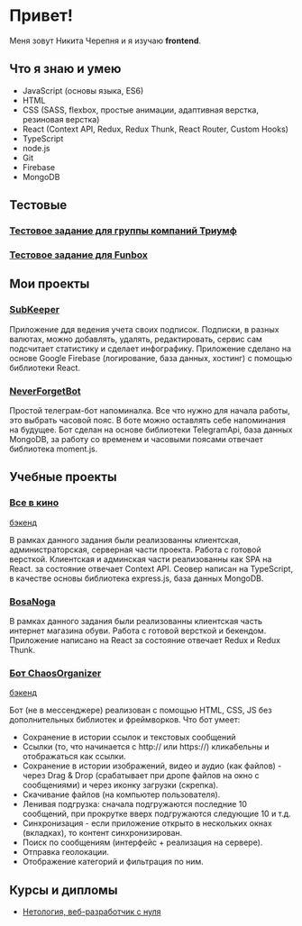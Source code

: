 # Привет!

Меня зовут Никита Черепня и я изучаю **frontend**.

## Что я знаю и умею

* JavaScript (основы языка, ES6)
* HTML
* CSS (SASS, flexbox, простые анимации, адаптивная верстка, резиновая верстка)
* React (Context API, Redux, Redux Thunk, React Router, Custom Hooks)
* TypeScript
* node.js
* Git
* Firebase
* MongoDB

## Тестовые ## 

### [Тестовое задание для группы компаний Триумф](https://github.com/cherry-pynya/triumph-test) ###
### [Тестовое задание для Funbox](https://github.com/cherry-pynya/funbox_nyamushka) ###

## Мои проекты ##

### [SubKeeper](https://github.com/cherry-pynya/SubKeeper) ###
Приложение ддя ведения учета своих подписок. Подписки, в разных валютах, можно добавлять, удалять, редактировать, сервис сам подсчитает статистику и сделает инфографику. Приложение сделано на основе Google Firebase (логирование, база данных, хостинг) с помощью библиотеки React.

### [NeverForgetBot](https://github.com/cherry-pynya/neverForget_bot) ###

Простой телеграм-бот напоминалка. Все что нужно для начала работы, это выбрать часовой пояс. В боте можно оставлять себе напоминания на будущее. Бот сделан на основе библиотеки TelegramApi, база данных MongoDB, за работу со временем и часовыми поясами отвечает библиотека moment.js.

## Учебные проекты ##

### [Все в кино](https://github.com/cherry-pynya/netology-final-diplom-front) ###
[бэкенд](https://github.com/cherry-pynya/ahj_diploma_back)

В рамках данного задания были реализованны клиентская, администраторская, серверная части проекта. Работа с готовой версткой. Клиентская и админская части реализованны как SPA на React. за состояние отвечает Context API. Сеовер написан на TypeScript, в качестве основы библиотека express.js, база данных MongoDB.

### [BosaNoga](https://github.com/cherry-pynya/react-diploma) ###

В рамках данного задания были реализованны клиентская часть интернет магазина обуви. Работа с готовой версткой и бекендом. Приложение написано на React за состояние отвечает Redux и Redux Thunk.

### [Бот ChaosOrganizer](https://github.com/cherry-pynya/ahj_diploma_front) ###
[бэкенд](https://github.com/cherry-pynya/ahj_diploma_back)

Бот (не в мессенджере) реализован с помощью HTML, CSS, JS без дополнительных библиотек и фреймворков.
Что бот умеет: 

* Сохранение в истории ссылок и текстовых сообщений
* Ссылки (то, что начинается с http:// или https://) кликабельны и отображаться как ссылки.
* Сохранение в истории изображений, видео и аудио (как файлов) - через Drag & Drop (срабатывает при дропе файлов на окно с сообщениями) и через иконку загрузки (скрепка).
* Скачивание файлов (на компьютер пользователя).
* Ленивая подгрузка: сначала подгружаются последние 10 сообщений, при прокрутке вверх подгружаются следующие 10 и т.д.
* Синхронизация - если приложение открыто в нескольких окнах (вкладках), то контент синхронизирован.
* Поиск по сообщениям (интерфейс + реализация на сервере).
* Отправка геолокации.
* Отображение категорий и фильтрация по ним.

## Курсы и дипломы
* [Нетология, веб-разработчик с нуля](https://github.com/cherry-pynya/my-resume/blob/main/public/cert.png)
